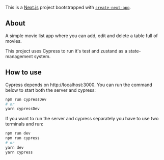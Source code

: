 This is a [Next.js](https://nextjs.org/) project bootstrapped with [`create-next-app`](https://github.com/vercel/next.js/tree/canary/packages/create-next-app).

## About

A simple movie list app where you can add, edit and delete a table full of movies.

This project uses Cypress to run it's test and zustand as a state-management system.

## How to use

Cypress depends on http://localhost:3000. You can run the command below to start both the server and cypress:

```bash
npm run cypressDev
# or
yarn cypressDev
```

If you want to run the server and cypress separately you have to use two terminals and run:

```bash
npm run dev
npm run cypress
# or
yarn dev
yarn cypress
```
